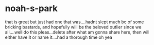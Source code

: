 noah-s-park
===========

that is great but just had one that was....hadnt slept much bc of some bricking bastards, and hopefully will be the beloved outlier since we all....well do this pleas...delete after what am gonna share here, then will either have it or name it....had a thorough time oh yea 
